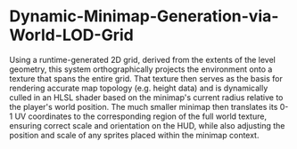 # Dynamic-Minimap-Generation-via-World-LOD-Grid
Using a runtime-generated 2D grid, derived from the extents of the level geometry, this system orthographically projects the environment onto a texture that spans the entire grid. That texture then serves as the basis for rendering accurate map topology (e.g. height data) and is dynamically culled in an HLSL shader based on the minimap's current radius relative to the player's world position. The much smaller minimap then translates its 0-1 UV coordinates to the corresponding region of the full world texture, ensuring correct scale and orientation on the HUD, while also adjusting the position and scale of any sprites placed within the minimap context.